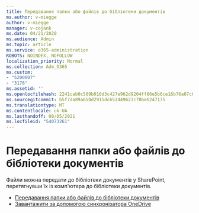 ```yaml
---
title: Передавання папки або файлів до бібліотеки документів
ms.author: v-miegge
author: v-miegge
manager: v-cojank
ms.date: 04/21/2020
ms.audience: Admin
ms.topic: article
ms.service: o365-administration
ROBOTS: NOINDEX, NOFOLLOW
localization_priority: Normal
ms.collection: Adm_O365
ms.custom:
- "5200007"
- "3176"
ms.assetid: ''
ms.openlocfilehash: 2241cab0c509b010d3c427e962d9204ff86e5b6ce16b76a07c6c2b6b60485b18
ms.sourcegitcommit: b5f7da89a650d2915dc652449623c78be6247175
ms.translationtype: MT
ms.contentlocale: uk-UA
ms.lasthandoff: 08/05/2021
ms.locfileid: "54073261"
---
```

# <a name="upload-a-folder-or-files-to-a-document-library"></a>Передавання папки або файлів до бібліотеки документів

Файли можна передати до бібліотеки документів у SharePoint, перетягнувши їх із комп'ютера до бібліотеки документів.

* [Передавання папки або файлів до бібліотеки документів](https://support.office.com/article/upload-a-folder-or-files-to-a-document-library-eb18fcba-c953-4d45-8d90-8da66edeacdb)
* [Завантажити за допомогою синхронізатора OneDrive](https://support.office.com/article/sync-files-with-onedrive-in-windows-615391c4-2bd3-4aae-a42a-858262e42a49)